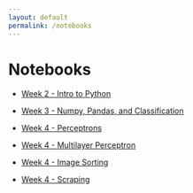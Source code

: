```yaml
---
layout: default
permalink: /notebooks
---
```


# Notebooks

* [Week 2 - Intro to Python](https://github.com/channelstudio/fall2020designingml/blob/master/notebooks/Intro%20to%20Python.ipynb)

* [Week 3 - Numpy, Pandas, and Classification](https://github.com/channelstudio/fall2020designingml/blob/master/notebooks/Numpy%2C%20Pandas%2C%20and%20Classification.ipynb)

* [Week 4 - Perceptrons](https://github.com/channelstudio/fall2020designingml/blob/master/notebooks/Perceptrons.ipynb)

* [Week 4 - Multilayer Perceptron](https://github.com/channelstudio/fall2020designingml/blob/master/notebooks/Multilayer%20Perceptron.ipynb)

* [Week 4 - Image Sorting](https://github.com/channelstudio/fall2020designingml/blob/master/notebooks/Image%20Sorting.ipynb)

* [Week 4 - Scraping](https://github.com/channelstudio/fall2020designingml/blob/master/notebooks/Scraping.ipynb)

<!-- * [Week 10 - Audio](https://github.com/channelstudio/fall2020designingml/blob/master/notebooks/Audio.ipynb) -->

<!-- * [Week 12 - Text](https://github.com/channelstudio/fall2020designingml/blob/master/notebooks/Bag%20of%20Words%20and%20Doc2Vec.ipynb) -->